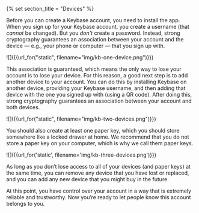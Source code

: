 {% set section_title = "Devices" %}

Before you can create a Keybase account, you need to install the app. When you sign up for your Keybase account, you create a username (that *cannot* be changed). But you *don’t* create a password. Instead, strong cryptography guarantees an association between your account and the device — e.g., your phone or computer — that you sign up with.

![]({{url_for("static", filename="img/kb-one-device.png")}})

This association is guaranteed, which means the only way to lose your account is to lose your device. For this reason, a good next step is to add another device to your account. You can do this by installing Keybase on another device, providing your Keybase username, and then adding that device with the one you signed up with (using a QR code). After doing this, strong cryptography guarantees an association between your account and both devices.

![]({{url_for("static", filename="img/kb-two-devices.png")}})

You should also create at least one paper key, which you should store somewhere like a locked drawer at home. We recommend that you do not store a paper key on your computer, which is why we call them paper keys.

![]({{url_for('static', filename='img/kb-three-devices.png')}})

As long as you don’t lose access to all of your devices (and paper keys) at the same time, you can remove any device that you have lost or replaced, and you can add any new device that you might buy in the future.

At this point, you have control over your account in a way that is extremely reliable and trustworthy. Now you’re ready to let people know this account belongs to you.
